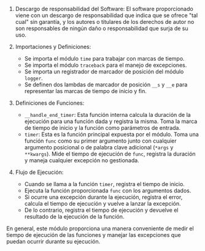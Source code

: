 1. Descargo de responsabilidad del Software: El software proporcionado viene con un descargo de responsabilidad que indica que se ofrece "tal cual" sin garantía, y los autores o titulares de los derechos de autor no son responsables de ningún daño o responsabilidad que surja de su uso.

2. Importaciones y Definiciones:

   - Se importa el módulo `time` para trabajar con marcas de tiempo.
   - Se importa el módulo `traceback` para el manejo de excepciones.
   - Se importa un registrador de marcador de posición del módulo `logger`.
   - Se definen dos lambdas de marcador de posición `__s` y `__e` para representar las marcas de tiempo de inicio y fin.

3. Definiciones de Funciones:

   - `__handle_end_timer`: Esta función interna calcula la duración de la ejecución para una función dada y registra la misma. Toma la marca de tiempo de inicio y la función como parámetros de entrada.
   - `timer`: Esta es la función principal expuesta por el módulo. Toma una función `func` como su primer argumento junto con cualquier argumento posicional o de palabra clave adicional (`*args` y `**kwargs`). Mide el tiempo de ejecución de `func`, registra la duración y maneja cualquier excepción no gestionada.

4. Flujo de Ejecución:
   - Cuando se llama a la función `timer`, registra el tiempo de inicio.
   - Ejecuta la función proporcionada `func` con los argumentos dados.
   - Si ocurre una excepción durante la ejecución, registra el error, calcula el tiempo de ejecución y vuelve a lanzar la excepción.
   - De lo contrario, registra el tiempo de ejecución y devuelve el resultado de la ejecución de la función.

En general, este módulo proporciona una manera conveniente de medir el tiempo de ejecución de las funciones y manejar las excepciones que puedan ocurrir durante su ejecución.